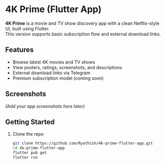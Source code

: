 # 4K Prime (Flutter App)

**4K Prime** is a movie and TV show discovery app with a clean Netflix-style UI, built using Flutter.  
This version supports basic subscription flow and external download links.

## Features

- Browse latest 4K movies and TV shows  
- View posters, ratings, screenshots, and descriptions  
- External download links via Telegram  
- Premium subscription model (coming soon)

## Screenshots

*(Add your app screenshots here later)*

## Getting Started

1. Clone the repo  
   ```bash
   git clone https://github.com/Ryathish/4k-prime-flutter-app.git
   cd 4k-prime-flutter-app
   flutter pub get
   flutter run
